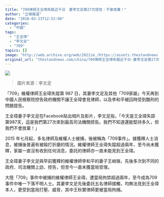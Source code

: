 ```yaml
---
title: "709律師王全璋失蹤近千日　妻李文足第27次提告：不會放棄！"
author: "立場報道"
date: "2018-03-23T12:52:00"
categories:
  - "中國"
tags:
  - "王全璋"
  - "李文足"
  - "709"
topics: []
image: "http://web.archive.org/web/2021im_/https://assets.thestandnews.com/media/photos/29542552_362526770896457_332818059874948881_n_aEMSz.png"
original_url: "thestandnews.com/china/709律師王全璋失蹤近千日-妻李文足第27次提告-不會放棄"
---
```

![](http://web.archive.org/web/2021im_/https://assets.thestandnews.com/media/photos/29542552_362526770896457_332818059874948881_n_aEMSz.png)
> 圖片來源：李文足

「709」維權律師王全璋失蹤第 987 日，其妻李文足及其他「709家屬」今天再到中國人民檢察院控告政府機關不讓王全璋會見律師，以及李和平被囚時受到酷刑的問題提告。

王全璋妻子李文足在Facebook貼出相片及影片，李文足指，「今天是王全璋失踪第987天，這是我們第27次來到最高司法機關控告。我們不知道還能堅持多久，但我們不會放棄！」

2015 年七月起，多名律師及維權人士被捕，後被稱為「709事件」。據獲釋人士消息，被捕後普遍有被毆打折磨的情況。維權律師王全璋失蹤超過兩年，至今尚未獲釋，家屬一直沒有收到任何消息，委託的律師亦一直未能見到王全璋。

王全璋妻子李文足與早前獲釋的維權律師李和平的妻子王峭嶺，先後多次到不同的政府、司法機關上訪、控告，但至今一直未獲當局受理。

大陸「709」事件中被捕的維權律師王全璋，遭當局拘禁超過兩年，至今成為709事件中唯一下落不明人士。其妻李文足先後委託五名律師接觸，均無法見到王全璋本人，更受到當局打壓、威脅，其中王秋實律師更被當局拘捕。